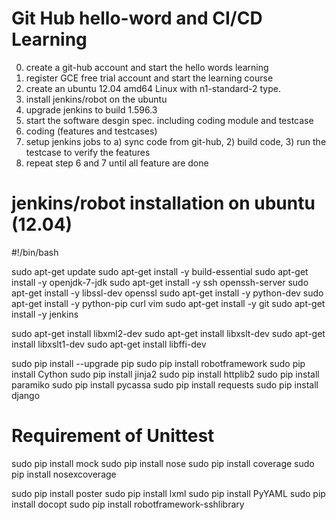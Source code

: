 # Git Hub hello-word and CI/CD Learning

0. create a git-hub account and start the hello words learning
1. register GCE free trial account and start the learning course
2. create an ubuntu 12.04 amd64 Linux with n1-standard-2 type.
3. install jenkins/robot on the ubuntu
4. upgrade jenkins to build 1.596.3
5. start the software desgin spec. including coding module and testcase
6. coding (features and testcases)
7. setup jenkins jobs to a) sync code from git-hub, 2) build code, 3) run the testcase to verify the features
8. repeat step 6 and 7 until all feature are done


# jenkins/robot installation on ubuntu (12.04)
#!/bin/bash
 
sudo apt-get update
sudo apt-get install -y build-essential
sudo apt-get install -y openjdk-7-jdk
sudo apt-get install -y ssh openssh-server
sudo apt-get install -y libssl-dev openssl
sudo apt-get install -y python-dev
sudo apt-get install -y python-pip curl vim
sudo apt-get install -y git
sudo apt-get install -y jenkins

sudo apt-get install libxml2-dev
sudo apt-get install libxslt-dev
sudo apt-get install libxslt1-dev
sudo apt-get install libffi-dev

sudo pip install --upgrade pip
sudo pip install robotframework
sudo pip install Cython
sudo pip install jinja2
sudo pip install httplib2
sudo pip install paramiko
sudo pip install pycassa
sudo pip install requests
sudo pip install django

# Requirement of Unittest
sudo pip install mock
sudo pip install nose
sudo pip install coverage
sudo pip install nosexcoverage

sudo pip install poster
sudo pip install lxml
sudo pip install PyYAML
sudo pip install docopt
sudo pip install robotframework-sshlibrary

